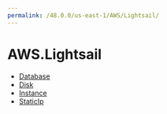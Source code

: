 ```yaml
---
permalink: /48.0.0/us-east-1/AWS/Lightsail/
---
```


# AWS.Lightsail



* [Database](Database.md)
* [Disk](Disk.md)
* [Instance](Instance.md)
* [StaticIp](StaticIp.md)